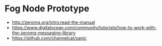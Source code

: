 # Fog Node Prototype

* http://zeromq.org/intro:read-the-manual
* https://www.digitalocean.com/community/tutorials/how-to-work-with-the-zeromq-messaging-library
* https://github.com/channelcat/sanic
